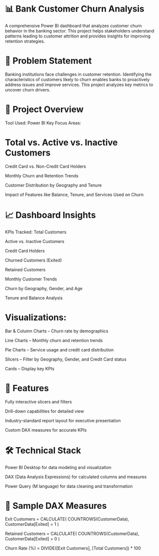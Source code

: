 # 📊 Bank Customer Churn Analysis
A comprehensive Power BI dashboard that analyzes customer churn behavior in the banking sector. This project helps stakeholders understand patterns leading to customer attrition and provides insights for improving retention strategies.

# 🧠 Problem Statement
Banking institutions face challenges in customer retention. Identifying the characteristics of customers likely to churn enables banks to proactively address issues and improve services. This project analyzes key metrics to uncover churn drivers.

# 📂 Project Overview
Tool Used: Power BI
Key Focus Areas:

# Total vs. Active vs. Inactive Customers

Credit Card vs. Non-Credit Card Holders

Monthly Churn and Retention Trends

Customer Distribution by Geography and Tenure

Impact of Features like Balance, Tenure, and Services Used on Churn

# 📈 Dashboard Insights
KPIs Tracked:
Total Customers

Active vs. Inactive Customers

Credit Card Holders

Churned Customers (Exited)

Retained Customers

Monthly Customer Trends

Churn by Geography, Gender, and Age

Tenure and Balance Analysis

# Visualizations:
Bar & Column Charts – Churn rate by demographics

Line Charts – Monthly churn and retention trends

Pie Charts – Service usage and credit card distribution

Slicers – Filter by Geography, Gender, and Credit Card status

Cards – Display key KPIs

# 📌 Features
Fully interactive slicers and filters

Drill-down capabilities for detailed view

Industry-standard report layout for executive presentation

Custom DAX measures for accurate KPIs

# 🛠️ Technical Stack
Power BI Desktop for data modeling and visualization

DAX (Data Analysis Expressions) for calculated columns and measures

Power Query (M language) for data cleaning and transformation


# 🧮 Sample DAX Measures

Exit Customers =
CALCULATE(
    COUNTROWS(CustomerData),
    CustomerData[Exited] = 1
)

Retained Customers =
CALCULATE(
    COUNTROWS(CustomerData),
    CustomerData[Exited] = 0
)

Churn Rate (%) =
DIVIDE([Exit Customers], [Total Customers]) * 100
